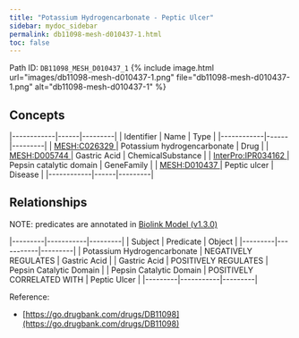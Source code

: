```yaml
---
title: "Potassium Hydrogencarbonate - Peptic Ulcer"
sidebar: mydoc_sidebar
permalink: db11098-mesh-d010437-1.html
toc: false 
---
```



Path ID: `DB11098_MESH_D010437_1`
{% include image.html url="images/db11098-mesh-d010437-1.png" file="db11098-mesh-d010437-1.png" alt="db11098-mesh-d010437-1" %}

## Concepts

|------------|------|---------|
| Identifier | Name | Type    |
|------------|------|---------|
| <a href="https://identifiers.org/MESH:C026329">MESH:C026329 </a> | Potassium hydrogencarbonate | Drug |
| <a href="https://identifiers.org/MESH:D005744">MESH:D005744 </a> | Gastric Acid | ChemicalSubstance |
| <a href="https://identifiers.org/InterPro:IPR034162">InterPro:IPR034162 </a> | Pepsin catalytic domain | GeneFamily |
| <a href="https://identifiers.org/MESH:D010437">MESH:D010437 </a> | Peptic ulcer | Disease |
|------------|------|---------|

## Relationships


NOTE: predicates are annotated in <a href="https://github.com/biolink/biolink-model/releases/tag/v1.3.0">Biolink Model (v1.3.0)</a>

|---------|-----------|---------|
| Subject | Predicate | Object  |
|---------|-----------|---------|
| Potassium Hydrogencarbonate | NEGATIVELY REGULATES | Gastric Acid |
| Gastric Acid | POSITIVELY REGULATES | Pepsin Catalytic Domain |
| Pepsin Catalytic Domain | POSITIVELY CORRELATED WITH | Peptic Ulcer |
|---------|-----------|---------|

Reference: 
  - [https://go.drugbank.com/drugs/DB11098](https://go.drugbank.com/drugs/DB11098)
